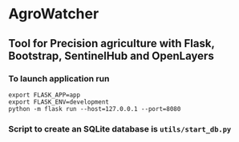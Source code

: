 # AgroWatcher
## Tool for Precision agriculture with Flask, Bootstrap, SentinelHub and OpenLayers
### To launch application run
```shell
export FLASK_APP=app
export FLASK_ENV=development
python -m flask run --host=127.0.0.1 --port=8080
```
### Script to create an SQLite database is ```utils/start_db.py```

